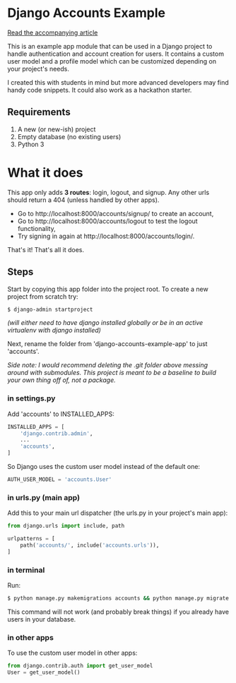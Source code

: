 # Django Accounts Example
[Read the accompanying article](https://medium.com/@jasmine.yhumbert/best-practices-for-starting-a-django-project-with-the-right-user-model-290a09452b88)

This is an example app module that can be used in a Django project to handle authentication and account creation for users. It contains a custom user model and a profile model which can be customized depending on your project's needs.

I created this with students in mind but more advanced developers may find handy code snippets. It could also work as a hackathon starter.

## Requirements
1. A new (or new-ish) project
2. Empty database (no existing users)
3. Python 3

# What it does
This app only adds __3 routes__: login, logout, and signup. Any other urls should return a 404 (unless handled by other apps). 

- Go to http://localhost:8000/accounts/signup/ to create an account, 
- Go to http://localhost:8000/accounts/logout to test the logout functionality, 
- Try signing in again at http://localhost:8000/accounts/login/.

That's it! That's all it does.

## Steps
Start by copying this app folder into the project root. To create a new project from scratch try:
```sh
$ django-admin startproject
```
_(will either need to have django installed globally or be in an active virtualenv with django installed)_

Next, rename the folder from 'django-accounts-example-app' to just 'accounts'.

_Side note: I would recommend deleting the .git folder above messing around with submodules. This project is meant to be a baseline to build your own thing off of, not a package._

### in settings.py
Add 'accounts' to INSTALLED_APPS:

```py
INSTALLED_APPS = [
    'django.contrib.admin',
    ...
    'accounts',
]
```
So Django uses the custom user model instead of the default one:
```py
AUTH_USER_MODEL = 'accounts.User'
```
### in urls.py (main app)
Add this to your main url dispatcher (the urls.py in your project's main app):
```py
from django.urls import include, path

urlpatterns = [
    path('accounts/', include('accounts.urls')),
]
```
### in terminal
Run:
```sh
$ python manage.py makemigrations accounts && python manage.py migrate
```
This command will not work (and probably break things) if you already have users in your database.

### in other apps
To use the custom user model in other apps:
```py
from django.contrib.auth import get_user_model
User = get_user_model()
```
